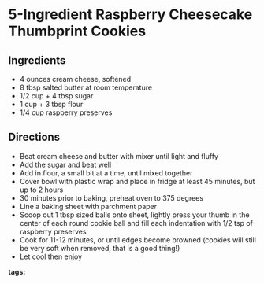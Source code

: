 # 5-Ingredient Raspberry Cheesecake Thumbprint Cookies

## Ingredients

* 4 ounces cream cheese, softened
* 8 tbsp salted butter at room temperature
* 1/2 cup + 4 tbsp sugar
* 1 cup + 3 tbsp flour
* 1/4 cup raspberry preserves

## Directions

* Beat cream cheese and butter with mixer until light and fluffy
* Add the sugar and beat well
* Add in flour, a small bit at a time, until mixed together
* Cover bowl with plastic wrap and place in fridge at least 45 minutes, but up to 2 hours
* 30 minutes prior to baking, preheat oven to 375 degrees
* Line a baking sheet with parchment paper 
* Scoop out 1 tbsp sized balls onto sheet, lightly press your thumb in the center of each round cookie ball and fill each indentation with 1/2 tsp of raspberry preserves 
* Cook for 11-12 minutes, or until edges become browned (cookies will still be very soft when removed, that is a good thing!)
* Let cool then enjoy

__tags:__ 
